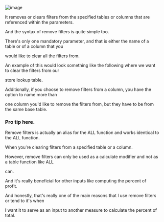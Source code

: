 ![image](https://github.com/liubovkyry/DAX/assets/118057504/60166e92-c903-4e14-8ac7-78bb6c04fb6e)

It removes or clears filters from the specified tables or columns that are referenced within the parameters.

And the syntax of remove filters is quite simple too.

There's only one mandatory parameter, and that is either the name of a table or of a column that you

would like to clear all the filters from.

An example of this would look something like the following where we want to clear the filters from our

store lookup table.

Additionally, if you choose to remove filters from a column, you have the option to name more than

one column you'd like to remove the filters from, but they have to be from the same base table.

### Pro tip here.

Remove filters is actually an alias for the ALL function and works identical to the ALL function.

When you're clearing filters from a specified table or a column.

However, remove filters can only be used as a calculate modifier and not as a table function like ALL

can.

And it's really beneficial for other inputs like computing the percent of profit.

And honestly, that's really one of the main reasons that I use remove filters or tend to it's when

I want it to serve as an input to another measure to calculate the percent of total.
